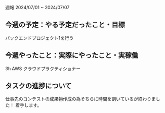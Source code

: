 週報 2024/07/01 ~ 2024/07/07
## 今週の予定：やる予定だったこと・目標

バックエンドプロジェクト1を行う

## 今週やったこと：実際にやったこと・実稼働

3h AWS クラウドプラクティショナー

## タスクの進捗について

仕事先のコンテストの成果物作成の為そちらに時間を割いているが終わりました！
着手します。

